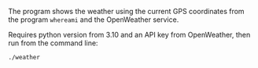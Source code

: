 The program shows the weather using the current GPS coordinates from the program `whereami` and the OpenWeather service.

Requires python version from 3.10 and an API key from OpenWeather, then run from the command line:

```
./weather
```